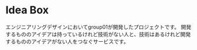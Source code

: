 # Idea Box
エンジニアリングデザインにおいてgroup01が開発したプロジェクトです。
開発するもののアイデアは持っているけれど技術がない人と、技術はあるけれど開発するもののアイデアがない人をつなぐサービスです。
